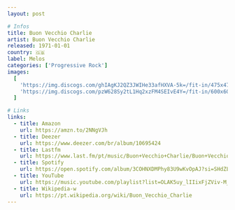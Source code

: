 ```yaml
---
layout: post

# Infos
title: Buon Vecchio Charlie
artist: Buon Vecchio Charlie
released: 1971-01-01
country: 🇬🇧
label: Melos
categories: ['Progressive Rock']
images:
  [
    'https://img.discogs.com/ghIAgKJ2QZ3JWIHe33afHXVA-5k=/fit-in/475x475/filters:strip_icc():format(jpeg):mode_rgb():quality(90)/discogs-images/R-11298845-1538730298-7889.jpeg.jpg',
    'https://img.discogs.com/pzW628Sy2tL1Hq2xzFM4SEIvE4Y=/fit-in/600x600/filters:strip_icc():format(jpeg):mode_rgb():quality(90)/discogs-images/R-11298845-1538730300-3920.jpeg.jpg',
  ]

# Links
links:
  - title: Amazon
    url: https://amzn.to/2NNgVJh
  - title: Deezer
    url: https://www.deezer.com/br/album/10695424
  - title: Lastfm
    url: https://www.last.fm/pt/music/Buon+Vecchio+Charlie/Buon+Vecchio+Charlie
  - title: Spotify
    url: https://open.spotify.com/album/3COHNXDMPhy83U9wKvOpAJ?si=SHdZLSBtSCaeQDvLMHi3fQ
  - title: YouTube
    url: https://music.youtube.com/playlist?list=OLAK5uy_lIIixFjZViv-M_DwYlmXChW-zE5OWiOd4
  - title: Wikipedia-w
    url: https://pt.wikipedia.org/wiki/Buon_Vecchio_Charlie
---
```

